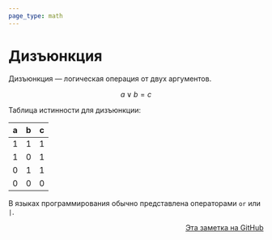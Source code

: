 ```yaml
---
page_type: math
---
```


# Дизъюнкция

Дизъюнкция — логическая операция от двух аргументов.

$$
a \lor b = c
$$

Таблица истинности для дизъюнкции:

| a | b | c |
|---|---|---|
| 1 | 1 | 1 |
| 1 | 0 | 1 |
| 0 | 1 | 1 |
| 0 | 0 | 0 |

В языках программирования обычно представлена операторами `or` или `|`.


<p v-pre style="text-align: right">
  <a href="https://github.com/Kverde/algorithms/blob/main/source/20221120111257.md">
  Эта заметка на GitHub
  </a>
</p>

